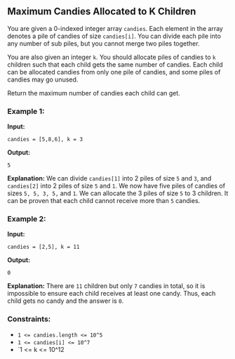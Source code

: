 ## Maximum Candies Allocated to K Children

You are given a 0-indexed integer array `candies`. Each element in the array denotes a pile of candies of size `candies[i]`. You can divide each pile into any number of sub piles, but you cannot merge two piles together.

You are also given an integer `k`. You should allocate piles of candies to `k` children such that each child gets the same number of candies. Each child can be allocated candies from only one pile of candies, and some piles of candies may go unused.

Return the maximum number of candies each child can get.

### Example 1:

**Input:**
```plaintext
candies = [5,8,6], k = 3
```
**Output:**
```plaintext
5
```
**Explanation:**
We can divide `candies[1]` into 2 piles of size `5` and `3`, and `candies[2]` into 2 piles of size `5` and `1`. We now have five piles of candies of sizes `5, 5, 3, 5,` and `1`. We can allocate the 3 piles of size `5` to 3 children. It can be proven that each child cannot receive more than `5` candies.

### Example 2:

**Input:**
```plaintext
candies = [2,5], k = 11
```
**Output:**
```plaintext
0
```
**Explanation:**
There are `11` children but only `7` candies in total, so it is impossible to ensure each child receives at least one candy. Thus, each child gets no candy and the answer is `0`.

### Constraints:
- `1 <= candies.length <= 10^5`
- `1 <= candies[i] <= 10^7`
- `1 <= k <= 10^12